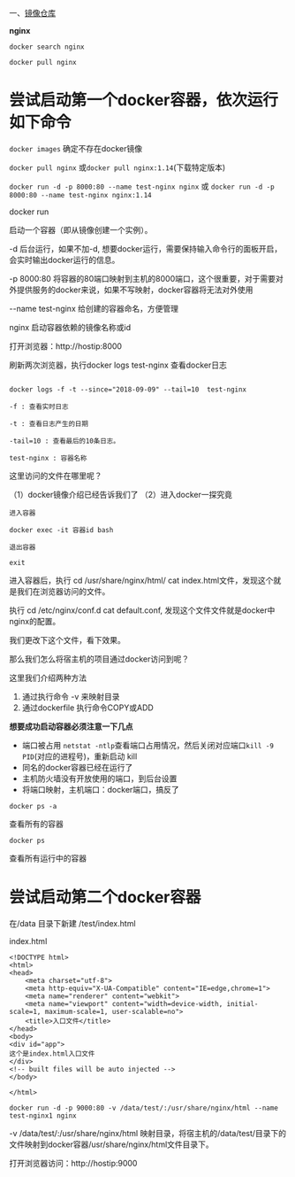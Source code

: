 一、[镜像仓库](https://hub.docker.com/)

__nginx__

```
docker search nginx

docker pull nginx
```

# 尝试启动第一个docker容器，依次运行如下命令

`docker images` 确定不存在docker镜像

`docker pull nginx` 或`docker pull nginx:1.14`(下载特定版本)

`docker run -d -p 8000:80 --name test-nginx nginx` 或 `docker run -d -p 8000:80 --name test-nginx nginx:1.14` 

docker run

启动一个容器（即从镜像创建一个实例）。

-d 后台运行，如果不加-d, 想要docker运行，需要保持输入命令行的面板开启，会实时输出docker运行的信息。

-p 8000:80 将容器的80端口映射到主机的8000端口，这个很重要，对于需要对外提供服务的docker来说，如果不写映射，docker容器将无法对外使用

--name test-nginx 给创建的容器命名，方便管理

nginx 启动容器依赖的镜像名称或id

打开浏览器：http://hostip:8000 

刷新两次浏览器，执行docker logs test-nginx  查看docker日志

```

docker logs -f -t --since="2018-09-09" --tail=10  test-nginx

-f : 查看实时日志

-t : 查看日志产生的日期

-tail=10 : 查看最后的10条日志。

test-nginx : 容器名称

```


这里访问的文件在哪里呢？

（1）docker镜像介绍已经告诉我们了
（2）进入docker一探究竟

```
进入容器

docker exec -it 容器id bash

退出容器

exit
```

进入容器后，执行 cd /usr/share/nginx/html/ cat index.html文件，发现这个就是我们在浏览器访问的文件。

执行 cd /etc/nginx/conf.d cat default.conf, 发现这个文件文件就是docker中nginx的配置。

我们更改下这个文件，看下效果。

那么我们怎么将宿主机的项目通过docker访问到呢？

这里我们介绍两种方法

1. 通过执行命令 -v 来映射目录
2. 通过dockerfile 执行命令COPY或ADD


__想要成功启动容器必须注意一下几点__

- 端口被占用 `netstat -ntlp`查看端口占用情况，然后关闭对应端口`kill -9 PID`(对应的进程号)，重新启动 kill
- 同名的docker容器已经在运行了
- 主机防火墙没有开放使用的端口，到后台设置
- 将端口映射，主机端口：docker端口，搞反了

`docker ps -a`

查看所有的容器

`docker ps`

查看所有运行中的容器



# 尝试启动第二个docker容器

在/data 目录下新建 /test/index.html

index.html

```
<!DOCTYPE html>
<html>
<head>
    <meta charset="utf-8">
    <meta http-equiv="X-UA-Compatible" content="IE=edge,chrome=1">
    <meta name="renderer" content="webkit">
    <meta name="viewport" content="width=device-width, initial-scale=1, maximum-scale=1, user-scalable=no">
    <title>入口文件</title>
</head>
<body>
<div id="app">
这个是index.html入口文件
</div>
<!-- built files will be auto injected -->
</body>

</html>

```

`docker run -d -p 9000:80 -v /data/test/:/usr/share/nginx/html --name test-nginx1 nginx`

-v /data/test/:/usr/share/nginx/html 映射目录，将宿主机的/data/test/目录下的文件映射到docker容器/usr/share/nginx/html文件目录下。

打开浏览器访问：http://hostip:9000



